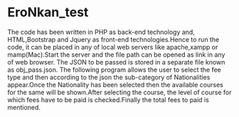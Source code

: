 # EroNkan_test
The code has been written in PHP as back-end technology and, HTML,Bootstrap and Jquery as front-end technologies.Hence to run the code, it can be placed in any of local web servers like apache,xampp or mamp(Mac).Start the server and the file path can be opened as link in any of web browser.
The JSON to be passed is stored in a separate file known as obj_pass.json.
The following program allows the user to select the fee type and then according to the json the sub-category of Nationalities appear.Once the Nationality has been selected then the available courses for the same will be shown.After selecting the course, the level of course for which fees have to be paid is checked.Finally the total fees to paid is mentioned.

